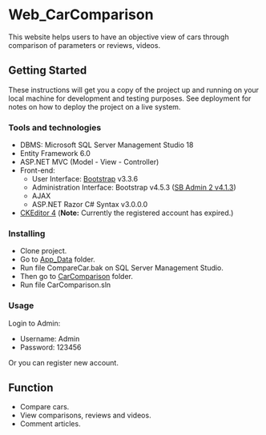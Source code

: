 # Web_CarComparison
This website helps users to have an objective view of cars through comparison of parameters or reviews, videos.

## Getting Started
These instructions will get you a copy of the project up and running on your local machine for development and testing purposes. See deployment for notes on how to deploy the project on a live system.

### Tools and technologies 
- DBMS: Microsoft SQL Server Management Studio 18 
- Entity Framework 6.0
- ASP.NET MVC (Model - View - Controller)
- Front-end:
  - User Interface: [Bootstrap](https://getbootstrap.com/) v3.3.6
  - Administration Interface: Bootstrap v4.5.3 ([SB Admin 2 v4.1.3](https://startbootstrap.com/theme/sb-admin-2))
  - AJAX
  - ASP.NET Razor C# Syntax v3.0.0.0
- [CKEditor 4](https://ckeditor.com/ckeditor-4/) (**Note:** Currently the registered account has expired.)

### Installing
- Clone project.
- Go to [App_Data](https://github.com/vhtiengiang177/Web_CarComparison/tree/master/CarComparison/CarComparison/App_Data) folder.
- Run file CompareCar.bak on SQL Server Management Studio.
- Then go to [CarComparison](https://github.com/vhtiengiang177/Web_CarComparison/tree/master/CarComparison) folder.
- Run file CarComparison.sln

### Usage
Login to Admin:
  - Username: Admin
  - Password: 123456

Or you can register new account.
  
## Function
- Compare cars.
- View comparisons, reviews and videos.
- Comment articles.
